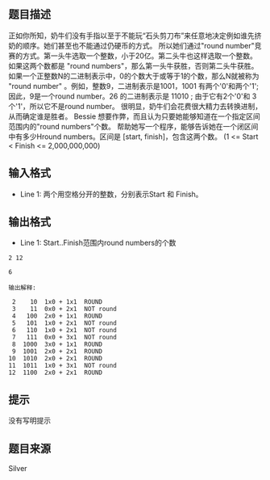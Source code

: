 


## 题目描述
正如你所知，奶牛们没有手指以至于不能玩“石头剪刀布”来任意地决定例如谁先挤奶的顺序。她们甚至也不能通过仍硬币的方式。 所以她们通过"round number"竞赛的方式。第一头牛选取一个整数，小于20亿。第二头牛也这样选取一个整数。如果这两个数都是 "round numbers"，那么第一头牛获胜，否则第二头牛获胜。 如果一个正整数N的二进制表示中，0的个数大于或等于1的个数，那么N就被称为 "round number" 。例如，整数9，二进制表示是1001，1001 有两个'0'和两个'1'; 因此，9是一个round number。26 的二进制表示是 11010 ; 由于它有2个'0'和 3个'1'，所以它不是round number。 很明显，奶牛们会花费很大精力去转换进制，从而确定谁是胜者。 Bessie 想要作弊，而且认为只要她能够知道在一个指定区间范围内的"round numbers"个数。 帮助她写一个程序，能够告诉她在一个闭区间中有多少Hround numbers。区间是 [start, finish]，包含这两个数。 (1 <= Start < Finish <= 2,000,000,000) 
## 输入格式
* Line 1: 两个用空格分开的整数，分别表示Start 和 Finish。 
## 输出格式
* Line 1: Start..Finish范围内round numbers的个数 

```input1
2 12

```
```output1
6

输出解释:

 2    10  1x0 + 1x1  ROUND
 3    11  0x0 + 2x1  NOT round
 4   100  2x0 + 1x1  ROUND
 5   101  1x0 + 2x1  NOT round
 6   110  1x0 + 2x1  NOT round
 7   111  0x0 + 3x1  NOT round
 8  1000  3x0 + 1x1  ROUND
 9  1001  2x0 + 2x1  ROUND
10  1010  2x0 + 2x1  ROUND
11  1011  1x0 + 3x1  NOT round
12  1100  2x0 + 2x1  ROUND
```

## 提示
没有写明提示
## 题目来源
Silver


